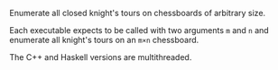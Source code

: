 Enumerate all closed knight's tours on chessboards of
arbitrary size.

Each executable expects to be called with two arguments
`m` and `n` and enumerate all knight's tours on an `m×n`
chessboard.

The C++ and Haskell versions are multithreaded.
